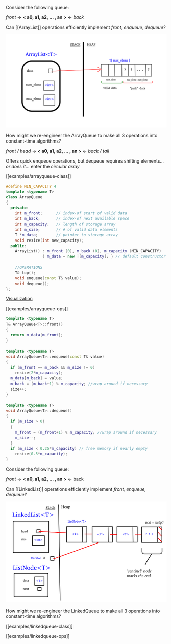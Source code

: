 
Consider the following queue:

  _front_ -> **< a0, a1, a2, ... , an >** <- _back_

Can [[ArrayList]] operations efficiently implement _front, enqueue, dequeue?_ 

![ArrayList diagram](img/arrlist-diagram.png)

How might we re-engineer the ArrayQueue to make all 3 operations into constant-time algorithms?

  _front / head_ -> **< a0, a1, a2, ... , an >** <- _back / tail_ 

Offers quick enqueue operations, but dequeue requires shifting elements... _or does it..._ enter the _circular array_

[[examples/arrayqueue-class]]
<!-- #include [[examples/arrayqueue-class]] -->
```c++
#define MIN_CAPACITY 4
template <typename T>
class ArrayQueue
{
  private:
    int m_front;      // index-of start of valid data
    int m_back;       // index-of next available space   
    int m_capacity;   // length of storage array
    int m_size;       // # of valid data elements
    T *m_data;        // pointer to storage array
    void resize(int new_capacity);
  public:
    ArrayList() : m_front (0), m_back (0), m_capacity (MIN_CAPACITY) 
                { m_data = new T[m_capacity]; } // default constructor

    //OPERATIONS
    T& top();
    void enqueue(const T& value);
    void dequeue();
};
```
<!-- /include -->


[Visualization](https://www.cs.usfca.edu/~galles/visualization/QueueArray.html)


[[examples/arrayqueue-ops]]
<!-- #include [[examples/arrayqueue-ops]] -->
```c++
template <typename T>
T& ArrayQueue<T>::front()
{
  return m_data[m_front];
}

template <typename T>
void ArrayQueue<T>::enqueue(const T& value)
{
  if (m_front == m_back && m_size != 0)
    resize(2*m_capacity);
  m_data[m_back] = value;
  m_back = (m_back+1) % m_capacity; //wrap around if necessary
  size++;
}

template <typename T>
void ArrayQueue<T>::dequeue()
{
  if (m_size > 0)
  {
    m_front = (m_front+1) % m_capacity; //wrap around if necessary
    m_size--;
  }
  if (m_size < 0.25*m_capacity) // free memory if nearly empty
    resize(0.5*m_capacity);
}
```
<!-- /include -->


Consider the following queue:

  _front_ -> **< a0, a1, a2, ... , an >** <- back

Can [[LinkedList]] operations efficiently implement _front, enqueue, dequeue?_ 

![linked list](img/LL-diagram.png)

How might we re-engineer the LinkedQueue to make all 3 operations into constant-time algorithms?

[[examples/linkedqueue-class]]

[[examples/linkedqueue-ops]]

